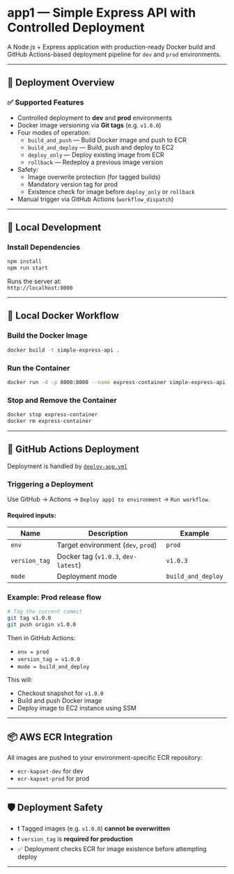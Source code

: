 # app1 — Simple Express API with Controlled Deployment

A Node.js + Express application with production-ready Docker build and GitHub Actions-based deployment pipeline for `dev` and `prod` environments.

---

## 🚀 Deployment Overview

### ✅ Supported Features

- Controlled deployment to **dev** and **prod** environments
- Docker image versioning via **Git tags** (e.g. `v1.0.0`)
- Four modes of operation:
  - `build_and_push` — Build Docker image and push to ECR
  - `build_and_deploy` — Build, push and deploy to EC2
  - `deploy_only` — Deploy existing image from ECR
  - `rollback` — Redeploy a previous image version
- Safety:
  - Image overwrite protection (for tagged builds)
  - Mandatory version tag for prod
  - Existence check for image before `deploy_only` or `rollback`
- Manual trigger via GitHub Actions (`workflow_dispatch`)

---

## 🧪 Local Development

### Install Dependencies

```bash
npm install
npm run start
```

Runs the server at:  
`http://localhost:8000`

---

## 🐳 Local Docker Workflow

### Build the Docker Image

```bash
docker build -t simple-express-api .
```

### Run the Container

```bash
docker run -d -p 8000:8000 --name express-container simple-express-api
```

### Stop and Remove the Container

```bash
docker stop express-container
docker rm express-container
```

---

## 🔄 GitHub Actions Deployment

Deployment is handled by [`deploy-app.yml`](../.github/workflows/deploy-app.yml)

### Triggering a Deployment

Use GitHub → Actions → `Deploy app1 to environment` → `Run workflow`.

#### Required inputs:

| Name          | Description                         | Example            |
| ------------- | ----------------------------------- | ------------------ |
| `env`         | Target environment (`dev`, `prod`)  | `prod`             |
| `version_tag` | Docker tag (`v1.0.3`, `dev-latest`) | `v1.0.3`           |
| `mode`        | Deployment mode                     | `build_and_deploy` |

### Example: Prod release flow

```bash
# Tag the current commit
git tag v1.0.0
git push origin v1.0.0
```

Then in GitHub Actions:

- `env = prod`
- `version_tag = v1.0.0`
- `mode = build_and_deploy`

This will:

- Checkout snapshot for `v1.0.0`
- Build and push Docker image
- Deploy image to EC2 instance using SSM

---

## 📦 AWS ECR Integration

All images are pushed to your environment-specific ECR repository:

- `ecr-kapset-dev` for dev
- `ecr-kapset-prod` for prod

---

## 🛡 Deployment Safety

- ❗ Tagged images (e.g. `v1.0.0`) **cannot be overwritten**
- ❗ `version_tag` is **required for production**
- ✅ Deployment checks ECR for image existence before attempting deploy

---
